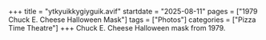 +++
title = "ytkyuikkygiyguik.avif"
startdate = "2025-08-11"
pages = ["1979 Chuck E. Cheese Halloween Mask"]
tags = ["Photos"]
categories = ["Pizza Time Theatre"]
+++
Chuck E. Cheese Halloween mask from 1979.
